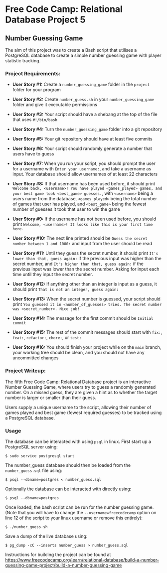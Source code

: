 # Free Code Camp: Relational Database Project 5

## Number Guessing Game

The aim of this project was to create a Bash script that utilises a PostgreSQL database to create a simple number guessing game with player statistic tracking.

### Project Requirements:

- **User Story #1:** Create a `number_guessing_game` folder in the `project` folder for your program

- **User Story #2:** Create `number_guess.sh` in your `number_guessing_game` folder and give it executable permissions

- **User Story #3:** Your script should have a shebang at the top of the file that uses `#!/bin/bash`

- **User Story #4:** Turn the `number_guessing_game` folder into a git repository

- **User Story #5:** Your git repository should have at least five commits

- **User Story #6:** Your script should randomly generate a number that users have to guess

- **User Story #7:** When you run your script, you should prompt the user for a username with `Enter your username:`, and take a username as input. Your database should allow usernames of at least 22 characters

- **User Story #8:** If that username has been used before, it should print `Welcome back, <username>! You have played <games_played> games, and your best game took <best_game> guesses.`, with `<username>` being a users name from the database, `<games_played>` being the total number of games that user has played, and `<best_game>` being the fewest number of guesses it took that user to win the game

- **User Story #9:** If the username has not been used before, you should print `Welcome, <username>! It looks like this is your first time here.`

- **User Story #10:** The next line printed should be `Guess the secret number between 1 and 1000:` and input from the user should be read

- **User Story #11:** Until they guess the secret number, it should print `It's lower than that, guess again:` if the previous input was higher than the secret number, and `It's higher than that, guess again:` if the previous input was lower than the secret number. Asking for input each time until they input the secret number.

- **User Story #12:** If anything other than an integer is input as a guess, it should print `That is not an integer, guess again:`

- **User Story #13:** When the secret number is guessed, your script should print `You guessed it in <number_of_guesses> tries. The secret number was <secret_number>. Nice job!`

- **User Story #14:** The message for the first commit should be `Initial commit`

- **User Story #15:** The rest of the commit messages should start with `fix:`, `feat:`, `refactor:`, `chore:`, or `test:`

- **User Story #16:** You should finish your project while on the `main` branch, your working tree should be clean, and you should not have any uncommitted changes

### Project Writeup:

The fifth Free Code Camp: Relational Database project is an interactive Number Guessing Game, where users try to guess a randomly generated number. On a missed guess, they are given a hint as to whether the target number is larger or smaller than their guess.

Users supply a unique username to the script, allowing their number of games played and best game (fewest required guesses) to be tracked using a PostgreSQL database.

### Usage

The database can be interacted with using `psql` in linux. First start up a PostgreSQL server using:

`$ sudo service postgresql start`

The number_guess database should then be loaded from the `number_guess.sql` file using:

`$ psql --dbname=postgres < number_guess.sql`

Optionally the database can be interacted with directly using:

`$ psql --dbname=postgres`

Once loaded, the bash script can be run for the number guessing game. (Note that you will have to change the `--username=freecodecamp` option on line 12 of the script to your linux username or remove this entirely):

`$ ./number_guess.sh`

Save a dump of the live database using:

`$ pg_dump -cC --inserts number_guess > number_guess.sql`

Instructions for building the project can be found at https://www.freecodecamp.org/learn/relational-database/build-a-number-guessing-game-project/build-a-number-guessing-game
